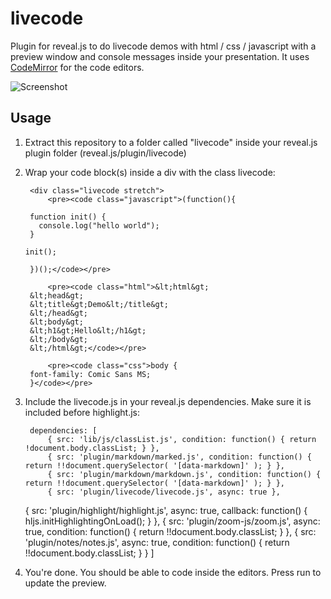 # livecode

Plugin for reveal.js to do livecode demos with html / css / javascript with a preview window and console messages inside your presentation.
It uses [CodeMirror](https://github.com/codemirror/CodeMirror) for the code editors.

![Screenshot](../../blob/master/screenshot.png?raw=true)

## Usage

1. Extract this repository to a folder called "livecode" inside your reveal.js plugin folder (reveal.js/plugin/livecode)
2. Wrap your code block(s) inside a div with the class livecode:

		<div class="livecode stretch">
			<pre><code class="javascript">(function(){
    
    	function init() {
  	      console.log("hello world");
		}
    
 	   init();
    
		})();</code></pre>
	
			<pre><code class="html">&lt;html&gt;
		&lt;head&gt;
		&lt;title&gt;Demo&lt;/title&gt;
		&lt;/head&gt;
		&lt;body&gt;
		&lt;h1&gt;Hello&lt;/h1&gt;
		&lt;/body&gt;
		&lt;/html&gt;</code></pre>

			<pre><code class="css">body {
		font-family: Comic Sans MS;
		}</code></pre>
	</div>

3. Include the livecode.js in your reveal.js dependencies. Make sure it is included before highlight.js:

		dependencies: [
			{ src: 'lib/js/classList.js', condition: function() { return !document.body.classList; } },
			{ src: 'plugin/markdown/marked.js', condition: function() { return !!document.querySelector( '[data-markdown]' ); } },
			{ src: 'plugin/markdown/markdown.js', condition: function() { return !!document.querySelector( '[data-markdown]' ); } },
			{ src: 'plugin/livecode/livecode.js', async: true },
      { src: 'plugin/highlight/highlight.js', async: true, callback: function() { hljs.initHighlightingOnLoad(); } },
			{ src: 'plugin/zoom-js/zoom.js', async: true, condition: function() { return !!document.body.classList; } },
			{ src: 'plugin/notes/notes.js', async: true, condition: function() { return !!document.body.classList; } }
		]

4. You're done. You should be able to code inside the editors. Press run to update the preview.